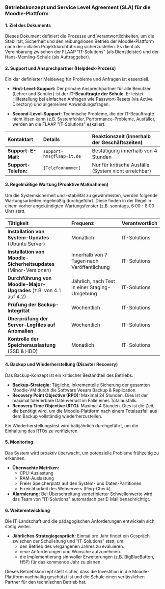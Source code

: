 ### **Betriebskonzept und Service Level Agreement (SLA) für die Moodle-Plattform**

#### **1. Ziel des Dokuments**

Dieses Dokument definiert die Prozesse und Verantwortlichkeiten, um die Stabilität, Sicherheit und den reibungslosen Betrieb der Moodle-Plattform nach der initialen Projektdurchführung sicherzustellen. Es dient als Vereinbarung zwischen der FLAAP "IT-Solutions" (als Dienstleister) und der Hans-Memling-Schule (als Auftraggeber).

#### **2. Support und Ansprechpartner (Helpdesk-Prozess)**

Ein klar definierter Meldeweg für Probleme und Anfragen ist essenziell.

*   **First-Level-Support:** Der primäre Ansprechpartner für alle Benutzer (Lehrer und Schüler) ist der **IT-Beauftragte der Schule**. Er leistet Hilfestellung bei einfachen Anfragen wie Passwort-Resets (via Active Directory) und allgemeinen Anwendungsfragen.

*   **Second-Level-Support:** Technische Probleme, die der IT-Beauftragte nicht lösen kann (z.B. Systemfehler, Performance-Probleme, Ausfälle), werden an die FLAAP "IT-Solutions" eskaliert.

| Kontaktart | Details | Reaktionszeit (innerhalb der Geschäftszeiten) |
| :--- | :--- | :--- |
| **Support-E-Mail:** | `support-hms@flaap-it.de` | Bestätigung innerhalb von 4 Stunden |
| **Support-Telefon:** | `[Telefonnummer]` | Nur für kritische Ausfälle (System nicht erreichbar) |

#### **3. Regelmäßige Wartung (Proaktive Maßnahmen)**

Um die Systemsicherheit und -stabilität zu gewährleisten, werden folgende Wartungsarbeiten regelmäßig durchgeführt. Diese finden in der Regel in einem vorher angekündigten Wartungsfenster (z.B. sonntags, 6:00 - 8:00 Uhr) statt.

| Tätigkeit | Frequenz | Verantwortlich |
| :--- | :--- | :--- |
| **Installation von System-Updates** (Ubuntu Server) | Monatlich | IT-Solutions |
| **Installation von Moodle-Sicherheitsupdates** (Minor-Versionen) | Innerhalb von 7 Tagen nach Veröffentlichung | IT-Solutions |
| **Durchführung von Moodle-Major-Upgrades** (z.B. von 4.1 auf 4.2) | Jährlich, nach Test in einer Staging-Umgebung | IT-Solutions |
| **Prüfung der Backup-Integrität** | Wöchentlich | IT-Solutions |
| **Überprüfung der Server-Logfiles auf Anomalien** | Wöchentlich | IT-Solutions |
| **Kontrolle der Speicherauslastung** (SSD & HDD) | Monatlich | IT-Solutions |

#### **4. Backup und Wiederherstellung (Disaster Recovery)**

Das Backup-Konzept ist ein kritischer Bestandteil des Betriebs.

*   **Backup-Strategie:** Tägliche, inkrementelle Sicherung der gesamten Moodle-VM durch die Software Veeam Backup & Replication.
*   **Recovery Point Objective (RPO):** Maximal 24 Stunden. Dies ist der maximal tolerierbare Datenverlust im Falle eines Totalausfalls.
*   **Recovery Time Objective (RTO):** Maximal 4 Stunden. Dies ist die Zeit, die benötigt wird, um die Moodle-Plattform nach einem Totalausfall aus dem Backup vollständig wiederherzustellen.

Ein Wiederherstellungstest wird halbjährlich durchgeführt, um die Einhaltung des RTOs zu verifizieren.

#### **5. Monitoring**

Das System wird proaktiv überwacht, um potenzielle Probleme frühzeitig zu erkennen.

*   **Überwachte Metriken:**
    *   CPU-Auslastung
    *   RAM-Auslastung
    *   Freier Speicherplatz auf den System- und Daten-Partitionen
    *   Erreichbarkeit des Webservers (Ping-Check)
*   **Alarmierung:** Bei Überschreitung vordefinierter Schwellenwerte wird das Team von "IT-Solutions" automatisch per E-Mail benachrichtigt.

#### **6. Weiterentwicklung**

Die IT-Landschaft und die pädagogischen Anforderungen entwickeln sich stetig weiter.

*   **Jährliches Strategiegespräch:** Einmal pro Jahr findet ein Gespräch zwischen der Schulleitung und "IT-Solutions" statt, um:
    *   den Betrieb des vergangenen Jahres zu evaluieren.
    *   neue Anforderungen und Wünsche aufzunehmen.
    *   die Implementierung sinnvoller Erweiterungen (z.B. BigBlueButton, H5P) für das kommende Jahr zu planen.

Dieses Betriebskonzept stellt sicher, dass die Investition in die Moodle-Plattform nachhaltig geschützt ist und die Schule einen verlässlichen Partner für den technischen Betrieb hat.